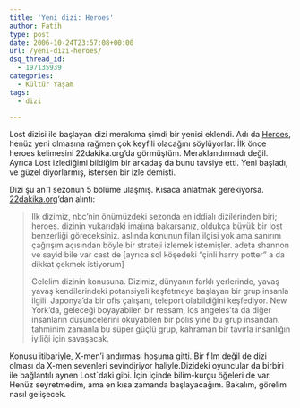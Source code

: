 ```yaml
---
title: 'Yeni dizi: Heroes'
author: Fatih
type: post
date: 2006-10-24T23:57:08+00:00
url: /yeni-dizi-heroes/
dsq_thread_id:
  - 197135939
categories:
  - Kültür Yaşam
tags:
  - dizi

---
```

Lost dizisi ile başlayan dizi merakıma şimdi bir yenisi eklendi. Adı da [Heroes][1], henüz yeni olmasına rağmen çok keyfili olacağını söylüyorlar. İlk önce heroes kelimesini 22dakika.org&#8217;da görmüştüm. Meraklandırmadı değil. Ayrıca Lost izlediğimi bildiğim bir arkadaş da bunu tavsiye etti. Yeni başladı, ve güzel diyorlarmış, istersen bir izle demişti.

Dizi şu an 1 sezonun 5 bölüme ulaşmış. Kısaca anlatmak gerekiyorsa. [22dakika.org][2]&#8216;dan alıntı:

> Ilk dizimiz, nbc&#8217;nin önümüzdeki sezonda en iddialı dizilerinden biri; heroes. dizinin yukarıdaki imajına bakarsanız, oldukça büyük bir lost benzerliği göreceksiniz. aslında konunun filan ilgisi yok ama sanırım çağrışım açısından böyle bir strateji izlemek istemişler. adeta shannon ve sayid bile var cast de [ayrıca sol köşedeki &#8220;çinli harry potter&#8221; a da dikkat çekmek istiyorum]
> 
> Gelelim dizinin konusuna. Dizimiz, dünyanın farklı yerlerinde, yavaş yavaş kendilerindeki potansiyeli keşfetmeye başlayan bir grup insanla ilgili. Japonya&#8217;da bir ofis çalışanı, teleport olabildiğini keşfediyor. New York&#8217;da, geleceği boyayabilen bir ressam, los angeles&#8217;ta da diğer insanların düşüncelerini okuyabilen bir polis yine bu grup insandan. tahminim zamanla bu süper güçlü grup, kahraman bir tavırla insanlığın iyiliği için savaşacak.

Konusu itibariyle, X-men&#8217;i andırması hoşuma gitti. Bir film değil de dizi olması da X-men sevenleri sevindiriyor haliyle.Dizideki oyuncular da birbiri ile bağlantılı aynen Lost\`daki gibi. İçin içinde bilim-kurgu öğeleri de var. Henüz seyretmedim, ama en kısa zamanda başlayacağım. Bakalım, görelim nasıl gelişecek.

 [1]: http://www.nbc.com/Heroes/
 [2]: http://www.22dakika.org/